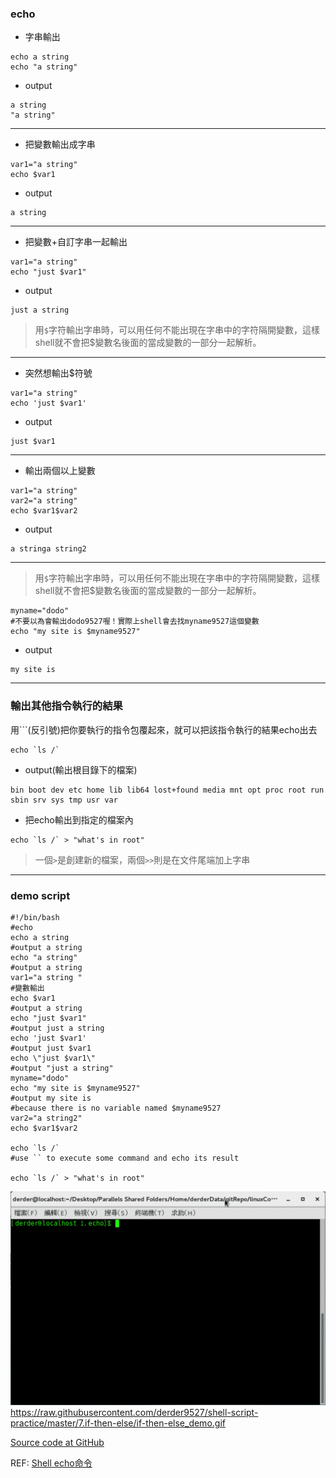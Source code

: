 ### echo

- 字串輸出
```
echo a string
echo "a string"
```
  - output
  ```
  a string
  "a string"
  ```
---


- 把變數輸出成字串
```
var1="a string"
echo $var1
```
  - output
  ```
  a string
  ```
---

- 把變數+自訂字串一起輸出
```
var1="a string"
echo "just $var1"
```
  - output
  ```
  just a string
  ```
> 用`$`字符輸出字串時，可以用任何不能出現在字串中的字符隔開變數，這樣shell就不會把$變數名後面的當成變數的一部分一起解析。

---

- 突然想輸出$符號
```
var1="a string"
echo 'just $var1'
```
  - output
  ```
  just $var1
  ```
---

- 輸出兩個以上變數
```
var1="a string"
var2="a string"
echo $var1$var2
```
  - output
  ```
  a stringa string2
  ```
---

> 用`$`字符輸出字串時，可以用任何不能出現在字串中的字符隔開變數，這樣shell就不會把$變數名後面的當成變數的一部分一起解析。

```
myname="dodo"
#不要以為會輸出dodo9527喔！實際上shell會去找myname9527這個變數
echo "my site is $myname9527"
```
  - output
  ```
  my site is
  ```

---


### 輸出其他指令執行的結果

 用```(反引號)把你要執行的指令包覆起來，就可以把該指令執行的結果echo出去

 ```shell
 echo `ls /`
 ```
 - output(輸出根目錄下的檔案)
 ```shell
 bin boot dev etc home lib lib64 lost+found media mnt opt proc root run sbin srv sys tmp usr var
 ```
- 把echo輸出到指定的檔案內
```
echo `ls /` > "what's in root"
```
> 一個`>`是創建新的檔案，兩個`>>`則是在文件尾端加上字串
---
### demo script

```
#!/bin/bash
#echo
echo a string
#output a string
echo "a string"
#output a string
var1="a string "
#變數輸出
echo $var1
#output a string
echo "just $var1"
#output just a string
echo 'just $var1'
#output just $var1
echo \"just $var1\"
#output "just a string"
myname="dodo"
echo "my site is $myname9527"
#output my site is
#because there is no variable named $myname9527
var2="a string2"
echo $var1$var2

echo `ls /`
#use `` to execute some command and echo its result

echo `ls /` > "what's in root"
```






![echo](https://raw.githubusercontent.com/derder9527/linuxCommand/master/1.echo/echo_demo.gif)
        https://raw.githubusercontent.com/derder9527/shell-script-practice/master/7.if-then-else/if-then-else_demo.gif



[Source code at GitHub](https://github.com/derder9527/linuxCommand/tree/master/1.echo)

REF:
[Shell echo命令](http://www.runoob.com/linux/linux-shell-echo.html)
